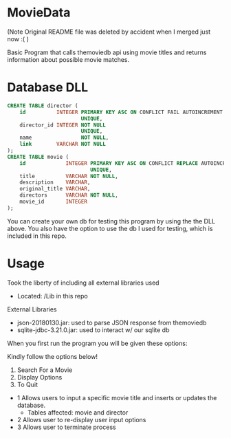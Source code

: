 # MovieData

(Note Original README file was deleted by accident when I merged just now :( )

Basic Program that calls themoviedb api using movie titles and returns information about possible movie matches.


# Database DLL
```sql
CREATE TABLE director (
    id          INTEGER PRIMARY KEY ASC ON CONFLICT FAIL AUTOINCREMENT
                        UNIQUE,
    director_id INTEGER NOT NULL
                        UNIQUE,
    name                NOT NULL,
    link        VARCHAR NOT NULL
);
CREATE TABLE movie (
    id             INTEGER PRIMARY KEY ASC ON CONFLICT REPLACE AUTOINCREMENT
                           UNIQUE,
    title          VARCHAR NOT NULL,
    description    VARCHAR,
    original_title VARCHAR,
    directors      VARCHAR NOT NULL,
    movie_id       INTEGER
);
```
You can create your own db for testing this program by using the the DLL above. 
You also have the option to use the db I used for testing, which is included in this repo.


# Usage
Took the liberty of including all external libraries used
- Located: /Lib in this repo

External Libraries
- json-20180130.jar: used to parse JSON response from themoviedb
- sqlite-jdbc-3.21.0.jar: used to interact w/ our sqlite db

When you first run the program you will be given these options:

Kindly follow the options below!
1. Search For a Movie
2. Display Options
3. To Quit

- 1 Allows users to input a specific movie title and inserts or updates the database.
  - Tables affected: movie and director
- 2 Allows user to re-display user input options
- 3 Allows user to terminate process
